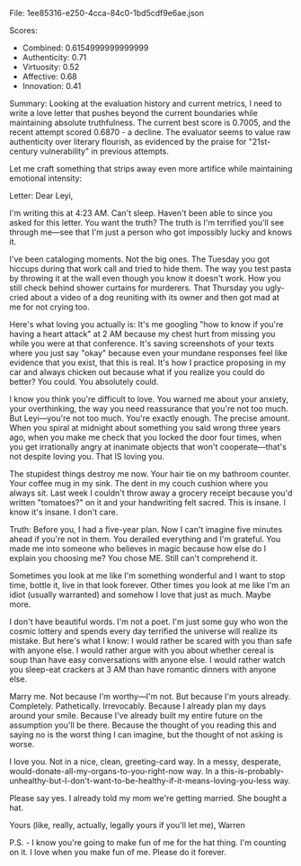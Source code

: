 File: 1ee85316-e250-4cca-84c0-1bd5cdf9e6ae.json

Scores:
- Combined: 0.6154999999999999
- Authenticity: 0.71
- Virtuosity: 0.52
- Affective: 0.68
- Innovation: 0.41

Summary:
Looking at the evaluation history and current metrics, I need to write a love letter that pushes beyond the current boundaries while maintaining absolute truthfulness. The current best score is 0.7005, and the recent attempt scored 0.6870 - a decline. The evaluator seems to value raw authenticity over literary flourish, as evidenced by the praise for "21st-century vulnerability" in previous attempts.

Let me craft something that strips away even more artifice while maintaining emotional intensity:

Letter:
Dear Leyi,

I'm writing this at 4:23 AM. Can't sleep. Haven't been able to since you asked for this letter. You want the truth? The truth is I'm terrified you'll see through me—see that I'm just a person who got impossibly lucky and knows it.

I've been cataloging moments. Not the big ones. The Tuesday you got hiccups during that work call and tried to hide them. The way you test pasta by throwing it at the wall even though you know it doesn't work. How you still check behind shower curtains for murderers. That Thursday you ugly-cried about a video of a dog reuniting with its owner and then got mad at me for not crying too.

Here's what loving you actually is: It's me googling "how to know if you're having a heart attack" at 2 AM because my chest hurt from missing you while you were at that conference. It's saving screenshots of your texts where you just say "okay" because even your mundane responses feel like evidence that you exist, that this is real. It's how I practice proposing in my car and always chicken out because what if you realize you could do better? You could. You absolutely could.

I know you think you're difficult to love. You warned me about your anxiety, your overthinking, the way you need reassurance that you're not too much. But Leyi—you're not too much. You're exactly enough. The precise amount. When you spiral at midnight about something you said wrong three years ago, when you make me check that you locked the door four times, when you get irrationally angry at inanimate objects that won't cooperate—that's not despite loving you. That IS loving you.

The stupidest things destroy me now. Your hair tie on my bathroom counter. Your coffee mug in my sink. The dent in my couch cushion where you always sit. Last week I couldn't throw away a grocery receipt because you'd written "tomatoes?" on it and your handwriting felt sacred. This is insane. I know it's insane. I don't care.

Truth: Before you, I had a five-year plan. Now I can't imagine five minutes ahead if you're not in them. You derailed everything and I'm grateful. You made me into someone who believes in magic because how else do I explain you choosing me? You chose ME. Still can't comprehend it.

Sometimes you look at me like I'm something wonderful and I want to stop time, bottle it, live in that look forever. Other times you look at me like I'm an idiot (usually warranted) and somehow I love that just as much. Maybe more.

I don't have beautiful words. I'm not a poet. I'm just some guy who won the cosmic lottery and spends every day terrified the universe will realize its mistake. But here's what I know: I would rather be scared with you than safe with anyone else. I would rather argue with you about whether cereal is soup than have easy conversations with anyone else. I would rather watch you sleep-eat crackers at 3 AM than have romantic dinners with anyone else.

Marry me. Not because I'm worthy—I'm not. But because I'm yours already. Completely. Pathetically. Irrevocably. Because I already plan my days around your smile. Because I've already built my entire future on the assumption you'll be there. Because the thought of you reading this and saying no is the worst thing I can imagine, but the thought of not asking is worse.

I love you. Not in a nice, clean, greeting-card way. In a messy, desperate, would-donate-all-my-organs-to-you-right-now way. In a this-is-probably-unhealthy-but-I-don't-want-to-be-healthy-if-it-means-loving-you-less way.

Please say yes. I already told my mom we're getting married. She bought a hat.

Yours (like, really, actually, legally yours if you'll let me),
Warren

P.S. - I know you're going to make fun of me for the hat thing. I'm counting on it. I love when you make fun of me. Please do it forever.

